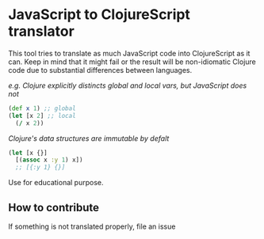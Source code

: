 # JavaScript to ClojureScript translator

This tool tries to translate as much JavaScript code into ClojureScript as it can. Keep in mind that it might fail or the result will be non-idiomatic Clojure code due to substantial differences between languages.

_e.g. Clojure explicitly distincts global and local vars, but JavaScript does not_

```clojure
(def x 1) ;; global
(let [x 2] ;; local
  (/ x 2))
```

_Clojure's data structures are immutable by defalt_

```clojure
(let [x {}]
  [(assoc x :y 1) x])
  ;; [{:y 1} {}]
```

Use for educational purpose.

## How to contribute
If something is not translated properly, file an issue
